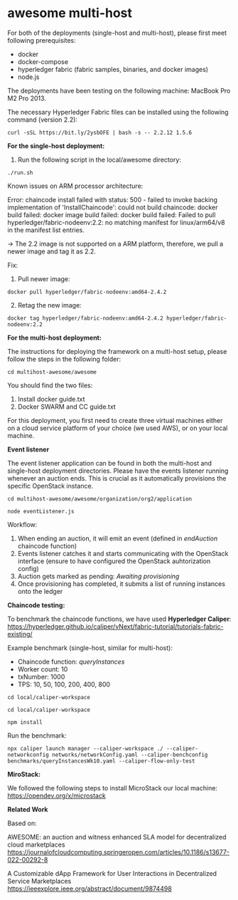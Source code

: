 # awesome multi-host

For both of the deployments (single-host and multi-host), please first meet following prerequisites:

 * docker
 * docker-compose
 * hyperledger fabric (fabric samples, binaries, and docker images)
 * node.js

The deployments have been testing on the following machine: MacBook Pro M2 Pro 2013.

The necessary Hyperledger Fabric files can be installed using the following command (version 2.2):

```
curl -sSL https://bit.ly/2ysbOFE | bash -s -- 2.2.12 1.5.6
```

**For the single-host deployment:**

1. Run the following script in the local/awesome directory:

```
./run.sh
```

Known issues on ARM processor architecture:

Error: chaincode install failed with status: 500 - failed to invoke backing implementation of 'InstallChaincode': could not build chaincode: docker build failed: docker image build failed: docker build failed: Failed to pull hyperledger/fabric-nodeenv:2.2: no matching manifest for linux/arm64/v8 in the manifest list entries.

-> The 2.2 image is not supported on a ARM platform, therefore, we pull a newer image and tag it as 2.2.

Fix: 

1. Pull newer image:
```
docker pull hyperledger/fabric-nodeenv:amd64-2.4.2
```

2. Retag the new image:
```
docker tag hyperledger/fabric-nodeenv:amd64-2.4.2 hyperledger/fabric-nodeenv:2.2
```


**For the multi-host deployment:**

The instructions for deploying the framework on a multi-host setup, please follow the steps in the following folder:

```
cd multihost-awesome/awesome
```

You should find the two files:

1. Install docker guide.txt
2. Docker SWARM and CC guide.txt

For this deployment, you first need to create three virtual machines either on a cloud service platform of your choice (we used AWS), or on your local machine.

**Event listener**

The event listener application can be found in both the multi-host and single-host deployment directories.
Please have the events listener running whenever an auction ends. This is crucial as it automatically provisions the specific OpenStack instance.

```
cd multihost-awesome/awesome/organization/org2/application
```

```
node eventListener.js
```

Workflow:

1. When ending an auction, it will emit an event (defined in *endAuction* chaincode function)
2. Events listener catches it and starts communicating with the OpenStack interface (ensure to have configured the OpenStack auhtorization config)
3. Auction gets marked as pending: *Awaiting provisioning*
4. Once provisioning has completed, it submits a list of running instances onto the ledger

**Chaincode testing:**

To benchmark the chaincode functions, we have used **Hyperledger Caliper**: https://hyperledger.github.io/caliper/vNext/fabric-tutorial/tutorials-fabric-existing/

Example benchmark (single-host, similar for multi-host):

* Chaincode function: *queryInstances*
* Worker count: 10
* txNumber: 1000
* TPS: 10, 50, 100, 200, 400, 800

```
cd local/caliper-workspace
```

```
cd local/caliper-workspace
```

```
npm install
```
Run the benchmark:
```
npx caliper launch manager --caliper-workspace ./ --caliper-networkconfig networks/networkConfig.yaml --caliper-benchconfig benchmarks/queryInstancesWk10.yaml --caliper-flow-only-test
```


**MiroStack:**

We followed the following steps to install MicroStack our local machine: https://opendev.org/x/microstack

**Related Work**

Based on:

AWESOME: an auction and witness enhanced SLA model for decentralized cloud marketplaces
https://journalofcloudcomputing.springeropen.com/articles/10.1186/s13677-022-00292-8

A Customizable dApp Framework for User Interactions in Decentralized Service Marketplaces
https://ieeexplore.ieee.org/abstract/document/9874498

